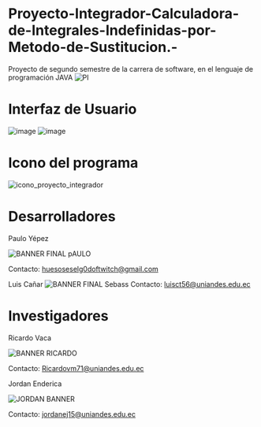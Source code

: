 # Proyecto-Integrador-Calculadora-de-Integrales-Indefinidas-por-Metodo-de-Sustitucion.-
Proyecto de segundo semestre de la carrera de software, en el lenguaje de programación JAVA 
![PI](https://user-images.githubusercontent.com/110338321/182045680-20d760aa-ef53-42c9-86c8-06a10a29de80.jpg)
# Interfaz de Usuario
![image](https://user-images.githubusercontent.com/110338321/182045737-397e992a-a141-4f6e-9504-bdc63f3bc17b.png)
![image](https://user-images.githubusercontent.com/110338321/182045759-fb53f7ec-dc7d-4717-95a9-623466df0c80.png)
# Icono del programa 
![icono_proyecto_integrador](https://user-images.githubusercontent.com/110338321/182045656-4a038d3a-603c-45c0-9afa-35437efadb52.png)
# Desarrolladores
Paulo Yépez

![BANNER FINAL pAULO](https://user-images.githubusercontent.com/110338321/182045497-ee52a961-0c2f-41d1-aea9-7b31ad4b7e7b.png)

Contacto: huesoseselg0doftwitch@gmail.com

Luis Cañar
![BANNER FINAL Sebass](https://user-images.githubusercontent.com/110338321/182045462-d7e7ddb7-c96b-48cc-a7f3-dc969bc0ed8c.png)
Contacto: luisct56@uniandes.edu.ec

# Investigadores 
Ricardo Vaca

![BANNER RICARDO](https://user-images.githubusercontent.com/110338321/182045519-267cbc87-0c65-4c90-b18b-f0ac067b4321.png)

Contacto: Ricardovm71@uniandes.edu.ec

Jordan Enderica 

![JORDAN BANNER](https://user-images.githubusercontent.com/110338321/182062381-849711e3-490b-41fa-bd6e-a68953e29dbd.png)

Contacto: jordanej15@uniandes.edu.ec
